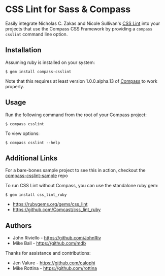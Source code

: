 # CSS Lint for Sass & Compass

Easily integrate Nicholas C. Zakas and Nicole Sullivan's [CSS Lint](http://csslint.net/) into your projects that use the Compass CSS Framework by providing a `compass csslint` command line option.

## Installation

Assuming ruby is installed on your system:

    $ gem install compass-csslint

Note that this requires at least version 1.0.0.alpha.13 of [Compass](http://compass-style.org/) to work properly.

## Usage

Run the following command from the root of your Compass project:

    $ compass csslint

To view options:

    $ compass csslint --help

## Additional Links

For a bare-bones sample project to see this in action, checkout the [compass-csslint-sample](https://github.com/Comcast/compass-csslint-sample) repo

To run CSS Lint without Compass, you can use the standalone ruby gem:

    $ gem install css_lint_ruby


* https://rubygems.org/gems/css_lint
* https://github.com/Comcast/css_lint_ruby

## Authors

* John Riviello - https://github.com/JohnRiv
* Mike Ball - https://github.com/mdb

Thanks for assistance and contributions:
* Jen Valure - https://github.com/calophi
* Mike Rottina - https://github.com/rottina